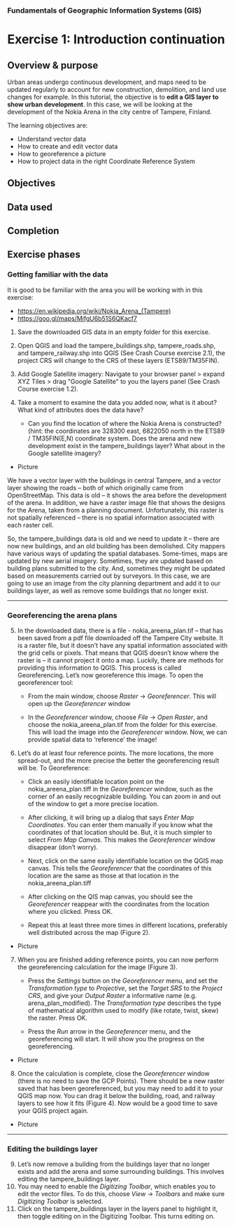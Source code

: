 ### Fundamentals of Geographic Information Systems (GIS)

# Exercise 1: Introduction continuation



## Overview & purpose
Urban areas undergo continuous development, and maps need to be updated regularly to account for new construction, demolition, and land use changes for example. In this tutorial, the objective is to **edit a GIS layer to show urban development**. In this case, we will be looking at the development of the Nokia Arena in the city centre of Tampere, Finland. 

The learning objectives are:
- Understand vector data
- How to create and edit vector data
- How to georeference a picture
- How to project data in the right Coordinate Reference System

## Objectives

## Data used

## Completion

## Exercise phases
### Getting familiar with the data
It is good to be familiar with the area you will be working with in this exercise:
- https://en.wikipedia.org/wiki/Nokia_Arena_(Tampere)
- https://goo.gl/maps/MifgU6b51S6QKacf7

1. Save the downloaded GIS data in an empty folder for this exercise.

2. Open QGIS and load the tampere_buildings.shp, tampere_roads.shp, and tampere_railway.shp into QGIS (See Crash Course exercise 2.1), the project CRS will change to the CRS of these layers (ETS89/TM35FIN).

3. Add Google Satellite imagery: Navigate to your browser panel > expand XYZ Tiles > drag "Google Satellite" to you the layers panel (See Crash Course exercise 1.2).

4. Take a moment to examine the data you added now, what is it about? What kind of attributes does the data have?
	- Can you find the location of where the Nokia Arena is constructed? (hint: the coordinates are 328300 east, 6822050 north in the ETS89 / TM35FIN(E,N) coordinate system. Does the arena and new development exist in the tampere_buildings layer? What about in the Google satellite imagery?

- Picture

We have a vector layer with the buildings in central Tampere, and a vector layer showing the roads – both of which originally came from OpenStreetMap. This data is old – it shows the area before the development of the arena. In addition, we have a raster image file that shows the designs for the Arena, taken from a planning document. Unfortunately, this raster is not spatially referenced – there is no spatial information associated with each raster cell.

So, the tampere_buildings data is old and we need to update it – there are now new buildings, and an old building has been demolished. City mappers have various ways of updating the spatial databases. Some-times, maps are updated by new aerial imagery. Sometimes, they are updated based on building plans submitted to the city. And, sometimes they might be updated based on measurements carried out by surveyors. In this case, we are going to use an image from the city planning department and add it to our buildings layer, as well as remove some buildings that no longer exist.

---

### Georeferencing the arena plans 

5. In the downloaded data, there is a file - nokia_areena_plan.tif – that has been saved from a pdf file downloaded off the Tampere City website. It is a raster file, but it doesn’t have any spatial information associated with the grid cells or pixels. That means that QGIS doesn’t know where the raster is – it cannot project it onto a map. Luckily, there are methods for providing this information to QGIS. This process is called Georeferencing. Let’s now georeference this image. To open the georeferencer tool:
	- From the main window, choose *Raster* -> *Georeferencer*. This will open up the *Georeferencer* window

	- In the *Georeferencer* window, choose *File* -> *Open Raster*, and choose the nokia_areena_plan.tif from the folder for this exercise. This will load the image into the *Georeferencer* window. Now, we can provide spatial data to ‘reference’ the image!

6. Let’s do at least four reference points. The more locations, the more spread-out, and the more precise the better the georeferencing result will be. To Georeference: 

	- Click an easily identifiable location point on the nokia_areena_plan.tiff in the *Georeferencer* window, such as the corner of an easily recognizable building. You can zoom in and out of the window to get a more precise location.
	
	- After clicking, it will bring up a dialog that says *Enter Map Coordinates*. You can enter them manually if you know what the coordinates of that location should be. But, it is much simpler to select *From Map Canvas*. This makes the *Georeferencer* window disappear (don’t worry).

	- Next, click on the same easily identifiable location on the QGIS map canvas. This tells the *Georeferencer* that the coordinates of this location are the same as those at that location in the nokia_areena_plan.tiff

	- After clicking on the QIS map canvas, you should see the *Georeferencer* reappear with the coordinates from the location where you clicked. Press OK.

	- Repeat this at least three more times in different locations, preferably well distributed across the map (Figure 2).

- Picture

7. When you are finished adding reference points, you can now perform the georeferencing calculation for the image (Figure 3).

	- Press the *Settings* button on the *Georeferencer* menu, and set the *Transformation type* to *Projective*, set the *Target SRS* to the *Project CRS*, and give your *Output Raster* a informative name (e.g. arena_plan_modified). The *Transformation type* describes the type of mathematical algorithm used to modify (like rotate, twist, skew) the raster. Press OK.

	- Press the *Run* arrow in the *Georeferencer* menu, and the georeferencing will start. It will show you the progress on the georeferencing.

- Picture

8. Once the calculation is complete, close the *Georeferencer* window (there is no need to save the GCP Points). There should be a new raster saved that has been georeferenced, but you may need to add it to your QGIS map now. You can drag it below the building, road, and railway layers to see how it fits (Figure 4). Now would be a good time to save your QGIS project again.

- Picture

---

### Editing the buildings layer

9. Let’s now remove a building from the buildings layer that no longer exists and add the arena and some surrounding buildings. This involves editing the tampere_buildings layer.
10. You may need to enable the *Digitizing Toolbar*, which enables you to edit the vector files. To do this, choose *View* -> *Toolbars* and make sure *Digitizing Toolbar* is selected. 
11. Click on the tampere_buildings layer in the layers panel to highlight it, then toggle editing on   in the Digitizing Toolbar. This turns editing on.


<!--stackedit_data:
eyJkaXNjdXNzaW9ucyI6eyJXcmFjeFYwYVZSSlI0SUp5Ijp7In
N0YXJ0Ijo2NzMsImVuZCI6NjgzLCJ0ZXh0IjoiT2JqZWN0aXZl
cyJ9LCJBR0NsRE1hanRLVkZGZ0x6Ijp7InN0YXJ0Ijo2ODUsIm
VuZCI6Njk3LCJ0ZXh0IjoiIyMgRGF0YSB1c2VkIn0sIjB2TE9q
dlFUYVdYVHp2aUgiOnsic3RhcnQiOjY5OSwiZW5kIjo3MTIsIn
RleHQiOiIjIyBDb21wbGV0aW9uIn0sIlc4UDdRWWZXWHJ2T1JG
cmQiOnsic3RhcnQiOjE3OTcsImVuZCI6MTgwNCwidGV4dCI6Il
BpY3R1cmUifSwiaUU3TmdBeFhnMGN6N3JDeSI6eyJzdGFydCI6
NDk1NSwiZW5kIjo0OTYyLCJ0ZXh0IjoiUGljdHVyZSJ9LCJOZH
pwUWZOM3FmOVdVQ0k0Ijp7InN0YXJ0Ijo1NjAyLCJlbmQiOjU2
MTEsInRleHQiOiItIFBpY3R1cmUifSwicGxpQ3VQVkZqaEdTc3
ZuUyI6eyJzdGFydCI6NTEwNiwiZW5kIjo1MTE0LCJ0ZXh0Ijoi
U2V0dGluZ3MifSwiU0RzVmZwQkg2SHhHTzdFRyI6eyJzdGFydC
I6NTk5MiwiZW5kIjo1OTk5LCJ0ZXh0IjoiUGljdHVyZSJ9LCJX
SDNXNms3aEs0Rk9LYWJqIjp7InN0YXJ0Ijo2MjE4LCJlbmQiOj
Y0MDIsInRleHQiOiIxMC4gWW91IG1heSBuZWVkIHRvIGVuYWJs
ZSB0aGUgKkRpZ2l0aXppbmcgVG9vbGJhciosIHdoaWNoIGVuYW
JsZXMgeW91IHRvIGVkaXTigKYifX0sImNvbW1lbnRzIjp7Img3
NjRtV0hiM0pZN3UxTk0iOnsiZGlzY3Vzc2lvbklkIjoiV3JhY3
hWMGFWUkpSNElKeSIsInN1YiI6ImdoOjQwMzA0Nzg4IiwidGV4
dCI6IkNvbWUgYmFjayB0byB0aGlzIGFmdGVyIGZpbmlzaGluZy
B0aGUgZXhlcmNpc2UgcGhhc2UiLCJjcmVhdGVkIjoxNjg2MjAy
MzAwMDkwfSwiQVFpNnVQVElvVDJHOUM1UiI6eyJkaXNjdXNzaW
9uSWQiOiJBR0NsRE1hanRLVkZGZ0x6Iiwic3ViIjoiZ2g6NDAz
MDQ3ODgiLCJ0ZXh0IjoiU2FtZSBhcyBhYm92ZSIsImNyZWF0ZW
QiOjE2ODYyMDIzMjE0MTB9LCJOOUE2NkcwaTJRUVVFRzZuIjp7
ImRpc2N1c3Npb25JZCI6IjB2TE9qdlFUYVdYVHp2aUgiLCJzdW
IiOiJnaDo0MDMwNDc4OCIsInRleHQiOiJTYW1lIGFzIGFib3Zl
IiwiY3JlYXRlZCI6MTY4NjIwMjMyOTQ4Mn0sImpZVGhEc0tmV0
xBcFRwVloiOnsiZGlzY3Vzc2lvbklkIjoiVzhQN1FZZldYcnZP
UkZyZCIsInN1YiI6ImdoOjQwMzA0Nzg4IiwidGV4dCI6IkdpdG
h1YiIsImNyZWF0ZWQiOjE2ODYyMDQ3NTE3Nzd9LCJlc0FtZ3Rw
R1VaMVVGRmxNIjp7ImRpc2N1c3Npb25JZCI6ImlFN05nQXhYZz
BjejdyQ3kiLCJzdWIiOiJnaDo0MDMwNDc4OCIsInRleHQiOiJH
aXRodWIiLCJjcmVhdGVkIjoxNjg2MjA0NzY1NTc5fSwidnBFek
pqOXVieW1GTERjcCI6eyJkaXNjdXNzaW9uSWQiOiJOZHpwUWZO
M3FmOVdVQ0k0Iiwic3ViIjoiZ2g6NDAzMDQ3ODgiLCJ0ZXh0Ij
oiR2l0aHViIiwiY3JlYXRlZCI6MTY4NjIwNDg1NjMzN30sIlhw
QW5KSGFhMHA4VFhoWE8iOnsiZGlzY3Vzc2lvbklkIjoicGxpQ3
VQVkZqaEdTc3ZuUyIsInN1YiI6ImdoOjQwMzA0Nzg4IiwidGV4
dCI6IlBpY3R1cmUiLCJjcmVhdGVkIjoxNjg2MjA0OTE2NzcwfS
wiTm1aSTZDb3padzg1Z3NDMyI6eyJkaXNjdXNzaW9uSWQiOiJT
RHNWZnBCSDZIeEdPN0VHIiwic3ViIjoiZ2g6NDAzMDQ3ODgiLC
J0ZXh0IjoiR2l0aHViIiwiY3JlYXRlZCI6MTY4NjIwNTI3NTI0
MX0sImhCZDh2b1VBYllvYUtFbEEiOnsiZGlzY3Vzc2lvbklkIj
oiV0gzVzZrN2hLNEZPS2FiaiIsInN1YiI6ImdoOjQwMzA0Nzg4
IiwidGV4dCI6IkFkZCBpbnRyb2R1Y3Rpb24gdG8gdGhpcyBpbi
B0aGVvcnkiLCJjcmVhdGVkIjoxNjg2MjA1Mzk5NDA5fX0sImhp
c3RvcnkiOlstMTY3OTU4NDA1MiwtMTU5NTQ4NjU3Nl19
-->